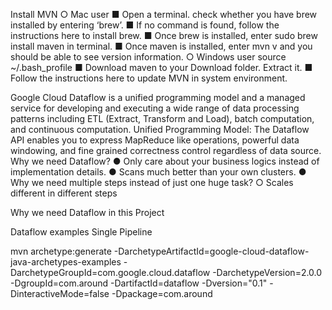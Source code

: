  Install MVN
○ Mac user
■ Open a terminal. check whether you have brew installed by entering
‘brew’.
■ If no command is found, follow the instructions here to install brew.
■ Once brew is installed, enter sudo brew install maven in terminal.
■ Once maven is installed, enter mvn ­v and you should be able to see
version information.
○ Windows user
   source ~/.bash_profile
  ■ Download maven to your Download folder. Extract it.
■ Follow the instructions here to update MVN in system environment.


Google Cloud Dataflow is a unified programming model and a managed service for developing and executing a wide range of data processing patterns including ETL (Extract, Transform and Load), batch computation, and continuous computation.
Unified Programming Model: The Dataflow API enables you to express MapReduce like operations, powerful data windowing, and fine grained correctness control regardless of data source.
Why we need Dataflow?
● Only care about your business logics instead of implementation details.
● Scans much better than your own clusters.
● Why we need multiple steps instead of just one huge task?
○ Scales different in different steps


Why we need Dataflow in this Project

Dataflow examples
Single Pipeline


mvn archetype:generate -DarchetypeArtifactId=google-cloud-dataflow-java-archetypes-examples -DarchetypeGroupId=com.google.cloud.dataflow -DarchetypeVersion=2.0.0 -DgroupId=com.around -DartifactId=dataflow -Dversion="0.1" -DinteractiveMode=false -Dpackage=com.around